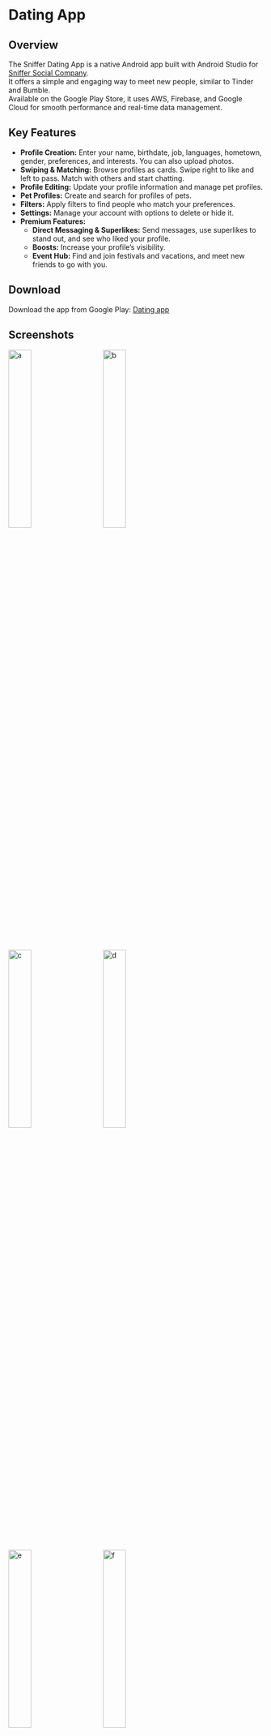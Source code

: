 # Dating App


## Overview

The Sniffer Dating App is a native Android app built with Android Studio for [Sniffer Social Company](https://www.sniffersocial.com/).<br>
It offers a simple and engaging way to meet new people, similar to Tinder and Bumble.<br>
Available on the Google Play Store, it uses AWS, Firebase, and Google Cloud for smooth performance and real-time data management.

## Key Features

- **Profile Creation:** Enter your name, birthdate, job, languages, hometown, gender, preferences, and interests. You can also upload photos.
- **Swiping & Matching:** Browse profiles as cards. Swipe right to like and left to pass. Match with others and start chatting.
- **Profile Editing:** Update your profile information and manage pet profiles.
- **Pet Profiles:** Create and search for profiles of pets.
- **Filters:** Apply filters to find people who match your preferences.
- **Settings:** Manage your account with options to delete or hide it.
- **Premium Features:**
  - **Direct Messaging & Superlikes:** Send messages, use superlikes to stand out, and see who liked your profile.
  - **Boosts:** Increase your profile’s visibility.
  - **Event Hub:** Find and join festivals and vacations, and meet new friends to go with you.



## Download

Download the app from Google Play: [Dating app](https://play.google.com/store/apps/details?id=com.snifferapp.api&utm_source=website&utm_medium=social&utm_campaign=adsfordownloadandroidapp)


## Screenshots

<p align="left">
  <img alt="a" src="https://github.com/user-attachments/assets/a9794a8a-b5dc-4a1f-aa78-3937a3f14a85" width="30%">
  &nbsp; &nbsp; &nbsp; &nbsp;
  <img alt="b" src="https://github.com/user-attachments/assets/575e181f-b37a-4d9a-abc2-db1f3b14ac0c" width="30%">
</p>

<p align="left">
  <img alt="c" src="https://github.com/user-attachments/assets/a58a657c-0e80-4665-9506-8a17b6fd57e9" width="30%">
  &nbsp; &nbsp; &nbsp; &nbsp;
  <img alt="d" src="https://github.com/user-attachments/assets/24a8721b-978a-405a-8f10-135a9fddba20" width="30%">
</p>

<p align="left">
  <img alt="e" src="https://github.com/user-attachments/assets/ff71fa4a-aa7a-4cf4-a4a2-641b6a36d264" width="30%">
  &nbsp; &nbsp; &nbsp; &nbsp;
  <img alt="f" src="https://github.com/user-attachments/assets/9389b26b-d8c2-493b-ba0a-d76d095a5a27" width="30%">
</p>

<p align="left">
  <img alt="g" src="https://github.com/user-attachments/assets/dc4b4d11-1135-424f-ba8c-71fa17cd1f02" width="30%">
  &nbsp; &nbsp; &nbsp; &nbsp;
  <img alt="h" src="https://github.com/user-attachments/assets/da86837b-74de-4621-83d7-6ae349593ba6" width="30%">
</p>



<p align="left">
  <img alt="k" src="https://github.com/user-attachments/assets/2a62a218-cae7-4386-94f8-31ffd8f1886d" width="30%">
  &nbsp; &nbsp; &nbsp; &nbsp;
  <img alt="l" src="https://github.com/user-attachments/assets/bdb97e87-7d56-493e-ad3e-5ad8a92f40ed" width="30%">
</p>

<p align="left">
  <img alt="m" src="https://github.com/user-attachments/assets/e0da7b30-121d-48e8-8424-d6b281825eed" width="30%">
  &nbsp; &nbsp; &nbsp; &nbsp;
  <img alt="n" src="https://github.com/user-attachments/assets/cd9f8714-56a7-4525-bce9-cea642eacee3" width="30%">
</p>

<p align="left">
  <img alt="o" src="https://github.com/user-attachments/assets/32aa28d7-44a9-4e14-81de-4be79354a859" width="30%">
  &nbsp; &nbsp; &nbsp; &nbsp;
  <img alt="p" src="https://github.com/user-attachments/assets/0bc384f6-7351-4ed4-90cf-fe9883307e10" width="30%">
</p>

<p align="left">
  <img alt="q" src="https://github.com/user-attachments/assets/aa72b0db-faf6-4523-b685-820f94978fe3" width="30%">
  &nbsp; &nbsp; &nbsp; &nbsp;
   <img alt="j" src="https://github.com/user-attachments/assets/e5af7d51-7d14-440e-9a2a-a8fabfffaa8d" width="30%">
</p>



<p align="left">
  <img alt="i" src="https://github.com/user-attachments/assets/bf908034-005e-498b-a54c-6fb3456efa92" width="30%">
  &nbsp; &nbsp; &nbsp; &nbsp;
  <img alt="z" src="https://github.com/user-attachments/assets/5fb7bea7-86c4-462d-91e7-59a8e87030f3" width="30%">
</p>


<p align="left">
  <img alt="w" src="https://github.com/user-attachments/assets/2b9d776f-a403-42bb-a45a-29556239ff05" width="30%">
  &nbsp; &nbsp; &nbsp; &nbsp;
  <img alt="x" src="https://github.com/user-attachments/assets/d99b7269-20c3-4cee-8985-c7dfdd5c4bce" width="30%">
</p>

<p align="left">
  <img alt="y" src="https://github.com/user-attachments/assets/26addd42-d69e-4ec6-b254-7c194b097454" width="30%">
  &nbsp; &nbsp; &nbsp; &nbsp;
</p>






<p align="left">
  <p width="30%">
    <img alt="q" src="https://github.com/user-attachments/assets/aa72b0db-faf6-4523-b685-820f94978fe3"> <br>
    <img alt="j" src="https://github.com/user-attachments/assets/e5af7d51-7d14-440e-9a2a-a8fabfffaa8d"> <br>
     <img alt="i" src="https://github.com/user-attachments/assets/bf908034-005e-498b-a54c-6fb3456efa92"> <br>
     <img alt="j" src="https://github.com/user-attachments/assets/5fb7bea7-86c4-462d-91e7-59a8e87030f3"> 
  </p>

  <p width="30%">
    <img alt="q" src="https://github.com/user-attachments/assets/2b9d776f-a403-42bb-a45a-29556239ff05"> <br>
    <img alt="j" src="https://github.com/user-attachments/assets/d99b7269-20c3-4cee-8985-c7dfdd5c4bce"> <br>
     <img alt="i" src="https://github.com/user-attachments/assets/26addd42-d69e-4ec6-b254-7c194b097454">
  </p>

   
</p>



<div style="display: inline-block; vertical-align: top; width: 45%;">
  <img alt="q" src="https://github.com/user-attachments/assets/aa72b0db-faf6-4523-b685-820f94978fe3" width="100%"><br>
  <img alt="j" src="https://github.com/user-attachments/assets/e5af7d51-7d14-440e-9a2a-a8fabfffaa8d" width="100%"><br>
  <img alt="i" src="https://github.com/user-attachments/assets/bf908034-005e-498b-a54c-6fb3456efa92" width="100%"><br>
  <img alt="j" src="https://github.com/user-attachments/assets/5fb7bea7-86c4-462d-91e7-59a8e87030f3" width="100%">
</div>

<div style="display: inline-block; vertical-align: top; width: 45%;">
  <img alt="q" src="https://github.com/user-attachments/assets/2b9d776f-a403-42bb-a45a-29556239ff05" width="100%"><br>
  <img alt="j" src="https://github.com/user-attachments/assets/d99b7269-20c3-4cee-8985-c7dfdd5c4bce" width="100%"><br>
  <img alt="i" src="https://github.com/user-attachments/assets/26addd42-d69e-4ec6-b254-7c194b097454" width="100%">
</div>




## Video
Watch a video demonstration of the app [here.](https://drive.google.com/file/d/1IxKgoYTzAAk-AlWgBIJjWpu0I0hEdxJZ/view?usp=sharing)



